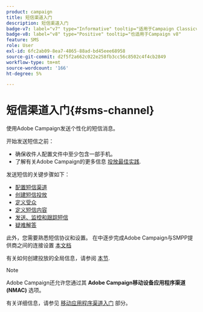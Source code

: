 ```yaml
---
product: campaign
title: 短信渠道入门
description: 短信渠道入门
badge-v7: label="v7" type="Informative" tooltip="适用于Campaign Classicv7"
badge-v8: label="v8" type="Positive" tooltip="也适用于Campaign v8"
feature: SMS
role: User
exl-id: 6fc2ab09-8ea7-4865-88ad-bd45eee68958
source-git-commit: d2f5f2a662c022e258fb3cc56c8502c4f4cb2849
workflow-type: tm+mt
source-wordcount: '166'
ht-degree: 5%

---
```


# 短信渠道入门{#sms-channel}

使用Adobe Campaign发送个性化的短信消息。

开始发送短信之前：

* 确保收件人配置文件中至少包含一部手机。
* 了解有关Adobe Campaign的更多信息 [投放最佳实践](delivery-best-practices.md).

发送短信的关键步骤如下：

* [配置短信渠道](sms-set-up.md)
* [创建短信投放](sms-create.md)
* [定义受众](sms-create.md#selecting-the-target-population)
* [定义短信内容](sms-create.md#defining-the-sms-content)
* [发送、监控和跟踪短信](sms-send.md)
* [疑难解答](troubleshooting-sms.md)

此外，您需要熟悉短信协议和设置。 在中逐步完成Adobe Campaign与SMPP提供商之间的连接设置 [本文档](sms-protocol.md)

有关如何创建投放的全局信息，请参阅 [本节](steps-about-delivery-creation-steps.md).

>[!NOTE]
>
>Adobe Campaign还允许您通过其 **Adobe Campaign移动设备应用程序渠道(NMAC)** 选项。
> 
>有关详细信息，请参见 [移动应用程序渠道入门](about-mobile-app-channel.md) 部分。

